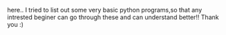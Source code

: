 here..
I tried to list out some very basic python programs,so that any intrested beginer can go through these and can understand better!!
Thank you :)
